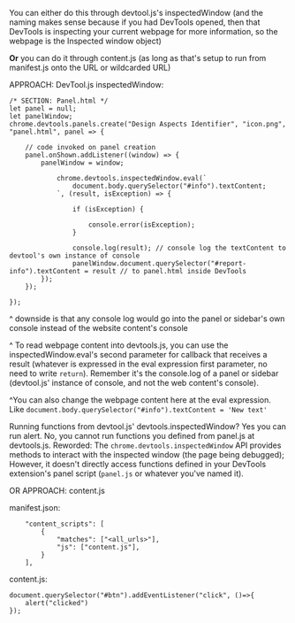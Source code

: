 You can either do this through devtool.js's inspectedWindow (and the naming makes sense because if you had DevTools opened, then that DevTools is inspecting your current webpage for more information, so the webpage is the Inspected window object)

**Or** you can do it through content.js (as long as that's setup to run from manifest.js onto the URL or wildcarded URL)

APPROACH: DevTool.js inspectedWindow:
```
/* SECTION: Panel.html */
let panel = null;
let panelWindow;
chrome.devtools.panels.create("Design Aspects Identifier", "icon.png", "panel.html", panel => {

    // code invoked on panel creation
    panel.onShown.addListener((window) => {
        panelWindow = window;
        
            chrome.devtools.inspectedWindow.eval(`
                document.body.querySelector("#info").textContent;
            `, (result, isException) => {
                
                if (isException) {
            
                    console.error(isException);
                }
                
                console.log(result); // console log the textContent to devtool's own instance of console
                panelWindow.document.querySelector("#report-info").textContent = result // to panel.html inside DevTools
        });
    });

});
```

^ downside is that any console log would go into the panel or sidebar's own console instead of the website content's console

^ To read webpage content into devtools.js, you can use the inspectedWindow.eval's second parameter for callback that receives a result (whatever is expressed in the eval expression first parameter, no need to write `return`). Remember it's the console.log of a panel or sidebar (devtool.js' instance of console, and not the web content's console).

^You can also change the webpage content here at the eval expression. Like `document.body.querySelector("#info").textContent = 'New text'`

Running functions from devtool.js' devtools.inspectedWindow? Yes you can run alert. No, you cannot run functions you defined from panel.js at devtools.js. Reworded: The `chrome.devtools.inspectedWindow` API provides methods to interact with the inspected window (the page being debugged); However, it doesn't directly access functions defined in your DevTools extension's panel script (`panel.js` or whatever you've named it).


OR APPROACH: content.js

manifest.json:
```
    "content_scripts": [
        {
            "matches": ["<all_urls>"],
            "js": ["content.js"],
        }
    ],
```

content.js:
```
document.querySelector("#btn").addEventListener("click", ()=>{
	alert("clicked")
});
```